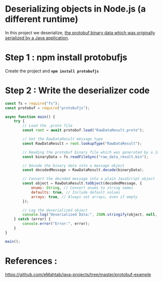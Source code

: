 # Deserializing objects in Node.js (a different runtime)

In this project we deserialize, [the protobuf binary data which was originally serialized by a Java application](https://github.com/eMahtab/java-projects/tree/master/protobuf-example).


# Step 1 : npm install protobufjs 

Create the project and **`npm install protobufjs`**

# Step 2 : Write the deserializer code

```js
const fs = require("fs");
const protobuf = require("protobufjs");

async function main() {
    try {
        // Load the .proto file
        const root = await protobuf.load("RawDataResult.proto");

        // Get the RawDataResult message type
        const RawDataResult = root.lookupType("RawDataResult");

        // Reading the protobuf binary file which was generated by a Java application
        const binaryData = fs.readFileSync("raw_data_result.bin");

        // Decode the binary data into a message object
        const decodedMessage = RawDataResult.decode(binaryData);

        // Convert the decoded message into a plain JavaScript object
        const object = RawDataResult.toObject(decodedMessage, {
            enums: String, // Convert enums to string names
            defaults: true, // Include default values
            arrays: true, // Always set arrays, even if empty
        });

        // Log the deserialized object
        console.log("Deserialized Data:", JSON.stringify(object, null, 2));
    } catch (error) {
        console.error("Error:", error);
    }
}

main();

```


# References :

https://github.com/eMahtab/java-projects/tree/master/protobuf-example


